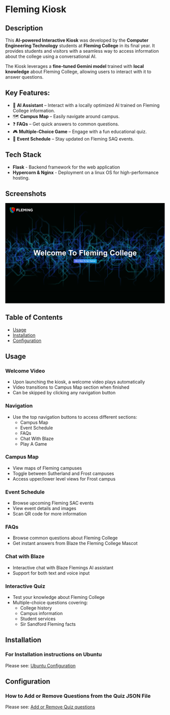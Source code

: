# Fleming Kiosk 

## Description
This **AI-powered Interactive Kiosk** was developed by the **Computer Engineering Technology** students at
**Fleming College** in its final year. It provides students and visitors with a seamless way to access information about the college
using a conversational AI.

The Kiosk leverages a **fine-tuned Gemini model** trained with **local knowledge** about Fleming College, allowing users
to interact with it to answer questions.

## Key Features:

- 🧠 **AI Assistant** – Interact with a locally optimized AI trained on Fleming College information.  
- 🗺 **Campus Map** – Easily navigate around campus.  
- ❓ **FAQs** – Get quick answers to common questions.  
- 🎮 **Multiple-Choice Game** – Engage with a fun educational quiz.  
- 📅 **Event Schedule** – Stay updated on Fleming SAQ events.  

## Tech Stack
  * **Flask** - Backend framework for the web application
  *  **Hypercorn & Nginx** - Deployment on a linux OS for high-performance hosting.

## Screenshots
![Screenshot](/static/images/welcome_screen.png)

## Table of Contents
- [Usage](#usage)
- [Installation](#installation)
- [Configuration](#configuration)


## Usage

### Welcome Video
- Upon launching the kiosk, a welcome video plays automatically
- Video transitions to Campus Map section when finished
- Can be skipped by clicking any navigation button

### Navigation
- Use the top navigation buttons to access different sections:
  - Campus Map
  - Event Schedule
  - FAQs
  - Chat With Blaze
  - Play A Game

### Campus Map
- View maps of Fleming campuses
- Toggle between Sutherland and Frost campuses
- Access upper/lower level views for Frost campus

### Event Schedule
- Browse upcoming Fleming SAC events
- View event details and images
- Scan QR code for more information

### FAQs
- Browse common questions about Fleming College
- Get instant answers from Blaze the Fleming College Mascot

### Chat with Blaze
- Interactive chat with Blaze Flemings AI assistant
- Support for both text and voice input

### Interactive Quiz
- Test your knowledge about Fleming College
- Multiple-choice questions covering:
  - College history
  - Campus information
  - Student services
  - Sir Sandford Fleming facts


## Installation 

### For Installation instructions on Ubuntu
Please see: [Ubuntu Configuration](docs/Ubuntu_configuration.md)



## Configuration
### How to Add or Remove Questions from the Quiz JSON File
Please see: [Add or Remove Quiz questions](docs/How_to_add_or_remove_quiz_questions.md)

